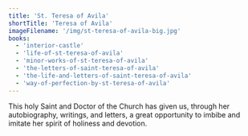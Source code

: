 ```yaml
---
title: 'St. Teresa of Avila'
shortTitle: 'Teresa of Avila'
imageFilename: '/img/st-teresa-of-avila-big.jpg'
books:
  - 'interior-castle'
  - 'life-of-st-teresa-of-avila'
  - 'minor-works-of-st-teresa-of-avila'
  - 'the-letters-of-saint-teresa-of-avila'
  - 'the-life-and-letters-of-saint-teresa-of-avila'
  - 'way-of-perfection-by-st-teresa-of-avila'
---
```


This holy Saint and Doctor of the Church has given us, through her autobiography, writings, and letters, a great opportunity to imbibe and imitate her spirit of holiness and devotion.
